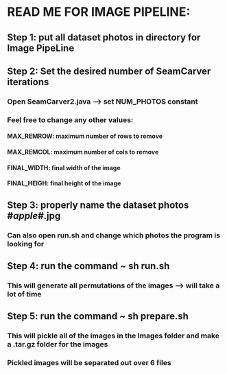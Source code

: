 # READ ME FOR IMAGE PIPELINE: 


## Step 1: put all dataset photos in directory for Image PipeLine

## Step 2: Set the desired number of SeamCarver iterations 
### Open SeamCarver2.java --> set NUM_PHOTOS constant
### Feel free to change any other values: 
#### MAX_REMROW: maximum number of rows to remove 
#### MAX_REMCOL: maximum number of cols to remove
#### FINAL_WIDTH: final width of the image
#### FINAL_HEIGH: final height of the image

## Step 3: properly name the dataset photos #_apple_#.jpg
### Can also open run.sh and change which photos the program is looking for 

## Step 4: run the command ~ sh run.sh
### This will generate all permutations of the images --> will take a lot of time

## Step 5: run the command ~ sh prepare.sh
### This will pickle all of the images in the Images folder and make a .tar.gz folder for the images
### Pickled images will be separated out over 6 files
